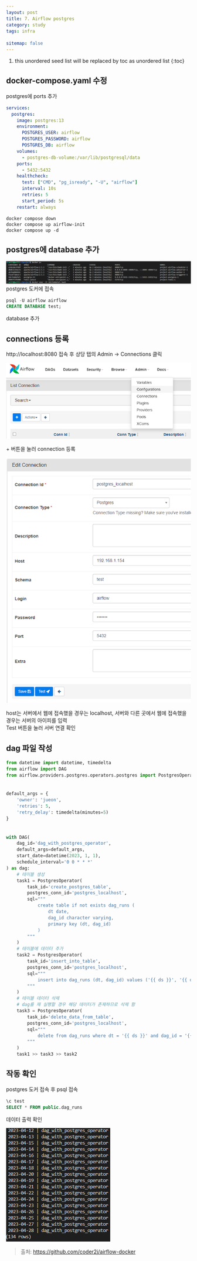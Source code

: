 ```yaml
---
layout: post
title: 7. Airflow postgres
category: study
tags: infra

sitemap: false
---
```

1. this unordered seed list will be replaced by toc as unordered list
{:toc}




## docker-compose.yaml 수정
postgres에 ports 추가

```yaml
services:
  postgres:
    image: postgres:13
    environment:
      POSTGRES_USER: airflow
      POSTGRES_PASSWORD: airflow
      POSTGRES_DB: airflow
    volumes:
      - postgres-db-volume:/var/lib/postgresql/data
    ports:
      - 5432:5432
    healthcheck:
      test: ["CMD", "pg_isready", "-U", "airflow"]
      interval: 10s
      retries: 5
      start_period: 5s
    restart: always
```
```
docker compose down
docker compose up airflow-init
docker compose up -d
```

## postgres에 database 추가
![](/assets/img/post/airflow_postgres/postgres1.png)  
postgres 도커에 접속
```sql
psql -U airflow airflow
CREATE DATABASE test;
```  
database 추가

## connections 등록
http://localhost:8080 접속 후 상당 탭의 Admin -> Connections 클릭

![](/assets/img/post/airflow_postgres/postgres2.png)  

\+ 버튼을 눌러 connection 등록

![](/assets/img/post/airflow_postgres/postgres3.png)  

host는 서버에서 웹에 접속했을 경우는 localhost, 서버와 다른 곳에서 웹에 접속했을 경우는 서버의 아이피를 입력  
Test 버튼을 눌러 서버 연결 확인  
## dag 파일 작성


```py
from datetime import datetime, timedelta
from airflow import DAG
from airflow.providers.postgres.operators.postgres import PostgresOperator


default_args = {
    'owner': 'jueon',
    'retries': 5,
    'retry_delay': timedelta(minutes=5)
}


with DAG(
    dag_id='dag_with_postgres_operator',
    default_args=default_args,
    start_date=datetime(2023, 1, 1),
    schedule_interval='0 0 * * *'
) as dag:
    # 테이블 생성
    task1 = PostgresOperator(
        task_id='create_postgres_table',
        postgres_conn_id='postgres_localhost',
        sql="""
            create table if not exists dag_runs (
                dt date,
                dag_id character varying,
                primary key (dt, dag_id)
            )
        """
    )
    # 테이블에 데이터 추가
    task2 = PostgresOperator(
        task_id='insert_into_table',
        postgres_conn_id='postgres_localhost',
        sql="""
            insert into dag_runs (dt, dag_id) values ('{{ ds }}', '{{ dag.dag_id }}')
        """
    )
    # 테이블 데이터 삭제
    # dag를 재 실행할 경우 해당 데이터가 존재하므로 삭제 함
    task3 = PostgresOperator(
        task_id='delete_data_from_table',
        postgres_conn_id='postgres_localhost',
        sql="""
            delete from dag_runs where dt = '{{ ds }}' and dag_id = '{{ dag.dag_id }}';
        """
    )
    task1 >> task3 >> task2
```

## 작동 확인
postgres 도커 접속 후 psql 접속
```sql
\c test
SELECT * FROM public.dag_runs
``` 
데이터 출력 확인
  
![](/assets/img/post/airflow_postgres/postgres4.png)  

>출처: <https://github.com/coder2j/airflow-docker>  